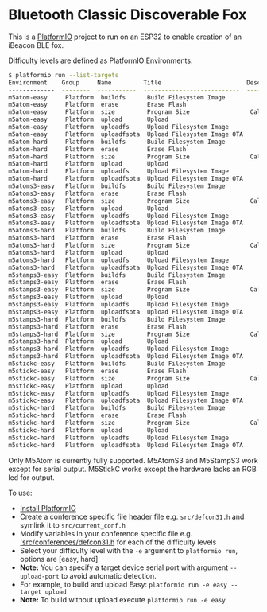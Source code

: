 # Bluetooth Classic Discoverable Fox
This is a [PlatformIO](https://platformio.org/) project to run on an ESP32 to enable creation of an iBeacon BLE fox. 

Difficulty levels are defined as PlatformIO Environments:
```bash
$ platformio run --list-targets
Environment    Group     Name         Title                        Description
-------------  --------  -----------  ---------------------------  ----------------------
m5atom-easy     Platform  buildfs      Build Filesystem Image
m5atom-easy     Platform  erase        Erase Flash
m5atom-easy     Platform  size         Program Size                 Calculate program size
m5atom-easy     Platform  upload       Upload
m5atom-easy     Platform  uploadfs     Upload Filesystem Image
m5atom-easy     Platform  uploadfsota  Upload Filesystem Image OTA
m5atom-hard     Platform  buildfs      Build Filesystem Image
m5atom-hard     Platform  erase        Erase Flash
m5atom-hard     Platform  size         Program Size                 Calculate program size
m5atom-hard     Platform  upload       Upload
m5atom-hard     Platform  uploadfs     Upload Filesystem Image
m5atom-hard     Platform  uploadfsota  Upload Filesystem Image OTA
m5atoms3-easy   Platform  buildfs      Build Filesystem Image
m5atoms3-easy   Platform  erase        Erase Flash
m5atoms3-easy   Platform  size         Program Size                 Calculate program size
m5atoms3-easy   Platform  upload       Upload
m5atoms3-easy   Platform  uploadfs     Upload Filesystem Image
m5atoms3-easy   Platform  uploadfsota  Upload Filesystem Image OTA
m5atoms3-hard   Platform  buildfs      Build Filesystem Image
m5atoms3-hard   Platform  erase        Erase Flash
m5atoms3-hard   Platform  size         Program Size                 Calculate program size
m5atoms3-hard   Platform  upload       Upload
m5atoms3-hard   Platform  uploadfs     Upload Filesystem Image
m5atoms3-hard   Platform  uploadfsota  Upload Filesystem Image OTA
m5stamps3-easy  Platform  buildfs      Build Filesystem Image
m5stamps3-easy  Platform  erase        Erase Flash
m5stamps3-easy  Platform  size         Program Size                 Calculate program size
m5stamps3-easy  Platform  upload       Upload
m5stamps3-easy  Platform  uploadfs     Upload Filesystem Image
m5stamps3-easy  Platform  uploadfsota  Upload Filesystem Image OTA
m5stamps3-hard  Platform  buildfs      Build Filesystem Image
m5stamps3-hard  Platform  erase        Erase Flash
m5stamps3-hard  Platform  size         Program Size                 Calculate program size
m5stamps3-hard  Platform  upload       Upload
m5stamps3-hard  Platform  uploadfs     Upload Filesystem Image
m5stamps3-hard  Platform  uploadfsota  Upload Filesystem Image OTA
m5stickc-easy   Platform  buildfs      Build Filesystem Image
m5stickc-easy   Platform  erase        Erase Flash
m5stickc-easy   Platform  size         Program Size                 Calculate program size
m5stickc-easy   Platform  upload       Upload
m5stickc-easy   Platform  uploadfs     Upload Filesystem Image
m5stickc-easy   Platform  uploadfsota  Upload Filesystem Image OTA
m5stickc-hard   Platform  buildfs      Build Filesystem Image
m5stickc-hard   Platform  erase        Erase Flash
m5stickc-hard   Platform  size         Program Size                 Calculate program size
m5stickc-hard   Platform  upload       Upload
m5stickc-hard   Platform  uploadfs     Upload Filesystem Image
m5stickc-hard   Platform  uploadfsota  Upload Filesystem Image OTA
```

Only M5Atom is currently fully supported.
M5AtomS3 and M5StampS3 work except for serial output.
M5StickC works except the hardware lacks an RGB led for output.

To use:
- [Install PlatformIO](https://platformio.org/install/cli)
- Create a conference specific file header file e.g. `src/defcon31.h` and symlink it to `src/current_conf.h`
- Modify variables in your conference specific file e.g. ['src/conferences/defcon31.h](./src/conferences/defcon31.h) for each of the difficulty levels
- Select your difficulty level with the `-e` argument to `platformio run`, options are [easy, hard]
- **Note:** You can specify a target device serial port with argument `--upload-port` to avoid automatic detection.
- For example, to build and upload Easy: `platformio run -e easy --target upload`
- **Note:** To build without upload execute `platformio run -e easy`
